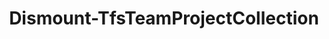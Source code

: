 ﻿---
title: Dismount-TfsTeamProjectCollection
breadcrumbs: [ "TeamProjectCollection" ]
parent: "TeamProjectCollection"
description: "Detaches a team project collection database from a Team Foundation Server installation. "
remarks: "Before you move a collection, you must first detach it from the deployment of TFS on which it is running. It's very important that you do not skip this step. When you detach a collection, all jobs and services are stopped, and then the collection database is stopped. In addition, the detach process copies over the collection-specific data from the configuration database and saves it as part of the team project collection database. This configuration data is what allows the collection database to be attached to a different deployment of TFS. If that data is not present, you cannot attach the collection to any deployment of TFS except the one from which it originated. If detachment succeeds, this cmdlets returns the original database connection string. It is required to re-attach the collection to TFS. "
parameterSets: 
  "_All_": [ Collection, Reason, Server, Timeout ] 
  "__AllParameterSets":  
    Collection: 
      type: "object"  
      position: "0"  
      required: true  
    Reason: 
      type: "string"  
    Server: 
      type: "object"  
    Timeout: 
      type: "TimeSpan" 
parameters: 
  - name: "Collection" 
    description: "Specifies the collection to detach. " 
    required: true 
    globbing: false 
    pipelineInput: "true (ByValue)" 
    position: 0 
    type: "object" 
  - name: "Reason" 
    description: "Speficies a Servicing Message (optional), to provide a message for users who might try to connect to projects in this collection while it is offline. " 
    globbing: false 
    type: "string" 
  - name: "Timeout" 
    description: "Specifies the maximum period of time this cmdlet should wait for the detach procedure to complete. By default, it waits indefinitely until the collection servicing completes. " 
    globbing: false 
    type: "TimeSpan" 
    defaultValue: "10675199.02:48:05.4775807" 
  - name: "Server" 
    description: "Specifies the URL to the Team Foundation Server to connect to, a TfsConfigurationServer object (Windows PowerShell only), or a VssConnection object. When omitted, it defaults to the connection set by Connect-TfsConfiguration (if any). For more details, see the Get-TfsConfigurationServer cmdlet. " 
    globbing: false 
    type: "object"
inputs: 
  - type: "System.Object" 
    description: "Specifies the collection to detach. "
outputs: 
  - type: "System.String" 
    description: 
notes: 
relatedLinks: 
  - text: "Online Version:" 
    uri: "https://tfscmdlets.dev/docs/cmdlets/TeamProjectCollection/Dismount-TfsTeamProjectCollection" 
  - text: "https://www.visualstudio.com/en-us/docs/setup-admin/tfs/admin/move-project-collection#1-detach-the-collection" 
    uri: 
aliases: 
examples: 
  - title: "----------  EXAMPLE 1  ----------" 
    code: "PS> Dismount-TfsTeamProjectCollection -Collection http://vsalm:8080/tfs/DefaultCollection -Reason \"Collection DefaultCollecton is down for maintenance\"" 
    remarks: "Detaches the project collection specified by the URL provided in the Collection argument, defining a Maintenance Message to be shown to users when they try to connect to that collection while it is detached"
---
